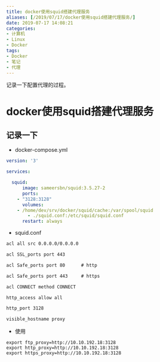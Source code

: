 ```yaml
---
title: docker使用squid搭建代理服务
aliases: [/2019/07/17/docker使用squid搭建代理服务/]
date: 2019-07-17 14:08:21
categories:
- 计算机
- Linux
- Docker
tags:
- Docker
- 笔记
- 代理
---
```


记录一下配置代理的过程。

<!--more-->

# docker使用squid搭建代理服务

## 记录一下

- docker-compose.yml

```yml
version: '3'

services:

  squid:
      image: sameersbn/squid:3.5.27-2
      ports:
	- "3128:3128"
      volumes:
	- /home/dev/srv/docker/squid/cache:/var/spool/squid
        - ./squid.conf:/etc/squid/squid.conf
      restart: always
```

- squid.conf

```txt
acl all src 0.0.0.0/0.0.0.0

acl SSL_ports port 443

acl Safe_ports port 80      # http

acl Safe_ports port 443     # https

acl CONNECT method CONNECT

http_access allow all

http_port 3128

visible_hostname proxy

```

- 使用

```
export ftp_proxy=http://10.10.192.18:3128
export http_proxy=http://10.10.192.18:3128
export https_proxy=http://10.10.192.18:3128
```

